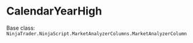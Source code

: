 # CalendarYearHigh

Base class: `NinjaTrader.NinjaScript.MarketAnalyzerColumns.MarketAnalyzerColumn`

